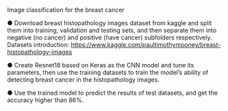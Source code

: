Image classification for the breast cancer

● Download breast histopathology images dataset from kaggle and split them into training, validation and testing sets, and then separate them into negative (no cancer) and positive (have cancer) subfolders respectively.
Datasets introduction: https://www.kaggle.com/paultimothymooney/breast-histopathology-images

● Create Resnet18 based on Keras as the CNN model and tune its parameters, then use the training datasets to train the model’s ability of detecting breast cancer in the histopathology images. 

●  Use the trained model to predict the results of test datasets, and get the accuracy higher than 86%.

